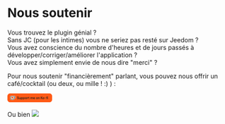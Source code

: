 # Nous soutenir

Vous trouvez le plugin génial ?  
Sans JC (pour les intimes) vous ne seriez pas resté sur Jeedom ?  
Vous avez conscience du nombre d'heures et de jours passés à développer/corriger/améliorer l'application ?  
Vous avez simplement envie de nous dire "merci" ?  
  
Pour nous soutenir "financièrement" parlant, vous pouvez nous offrir un café/cocktail (ou deux, ou mille ! :) ) :  

<a href="https://ko-fi.com/tomitomas" target="_blank"><img src="../img/support.png" width='20%' zoom="false"/></a>

Ou bien
<a href="https://www.paypal.me/JeedomConnect" target="_blank"><img src="https://raw.githubusercontent.com/stefan-niedermann/paypal-donate-button/master/paypal-donate-button.png" width='20%' zoom="false"/></a>
